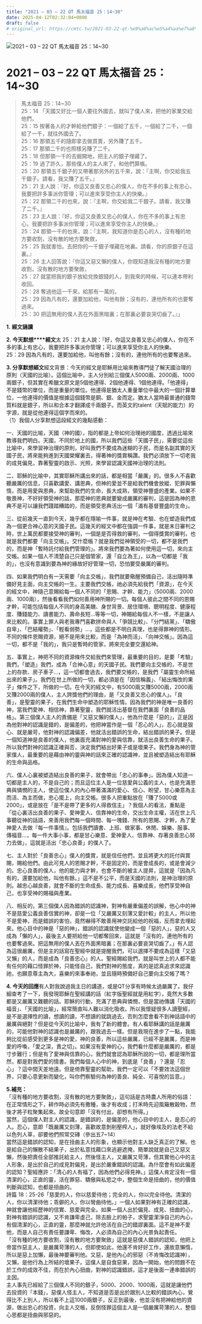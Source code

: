 ```yaml
---
title: "2021 – 03 – 22 QT 馬太福音 25：14~30"
date: 2025-04-12T02:32:04+0800
draft: false
# original_url: https://cmtc.tw/2021-03-22-qt-%e9%a6%ac%e5%a4%aa%e7%a6%8f%e9%9f%b3-25%ef%bc%9a1430
---
```


![2021 – 03 – 22 QT 馬太福音 25：14\~30](/images/qt.jpg   "2021 – 03 – 22 QT 馬太福音 25：14\~30")

# 2021 – 03 – 22 QT 馬太福音 25：14\~30

> 馬太福音 25：14\~30  
> 25：14 「天國又好比一個人要往外國去，就叫了僕人來，把他的家業交給他們，  
> 25：15 按著各人的才幹給他們銀子：一個給了五千，一個給了二千，一個給了一千，就往外國去了。  
> 25：16 那領五千的隨即拿去做買賣，另外賺了五千。  
> 25：17 那領二千的也照樣另賺了二千。  
> 25：18 但那領一千的去掘開地，把主人的銀子埋藏了。  
> 25：19 過了許久，那些僕人的主人來了，和他們算帳。  
> 25：20 那領五千銀子的又帶著那另外的五千來，說：『主啊，你交給我五千銀子。請看，我又賺了五千。』  
> 25：21 主人說：『好，你這又良善又忠心的僕人，你在不多的事上有忠心，我要把許多事派你管理；可以進來享受你主人的快樂。』  
> 25：22 那領二千的也來，說：『主啊，你交給我二千銀子。請看，我又賺了二千。』  
> 25：23 主人說：『好，你這又良善又忠心的僕人，你在不多的事上有忠心，我要把許多事派你管理；可以進來享受你主人的快樂。』  
> 25：24 那領一千的也來，說：『主啊，我知道你是忍心的人，沒有種的地方要收割，沒有散的地方要聚斂，  
> 25：25 我就害怕，去把你的一千銀子埋藏在地裏。請看，你的原銀子在這裏。』  
> 25：26 主人回答說：『你這又惡又懶的僕人，你既知道我沒有種的地方要收割，沒有散的地方要聚斂，  
> 25：27 就當把我的銀子放給兌換銀錢的人，到我來的時候，可以連本帶利收回。  
> 25：28 奪過他這一千來，給那有一萬的。  
> 25：29 因為凡有的，還要加給他，叫他有餘；沒有的，連他所有的也要奪過來。  
> 25：30 把這無用的僕人丟在外面黑暗裏；在那裏必要哀哭切齒了。』」

**1.** **經文誦讀**

**2. 今天默想****經文**太 25：21 主人說：『好，你這又良善又忠心的僕人，你在不多的事上有忠心，我要把許多事派你管理；可以進來享受你主人的快樂。  
25：29 因為凡有的，還要加給他，叫他有餘；沒有的，連他所有的也要奪過來。

**3. 分享默想經文**經文背景：今天的經文是耶穌用比喻來教導門徒了解天國治理的原則（天國的比喻）。這個比喻中，主人分別給三個僕人5000兩、2000兩、1000兩銀子，但其實在希臘文原文是5個他連得、2個他連得、1個他連得。「他連得」不是錢幣的單位，而是重量的單位。他連得是猶太人重量單位中最大的一個計算單位，一他連得的價值是根據這個錢幣是銅、銀、金而定。猶太人當時最普通的錢幣質料就是銀子，所以和合本才翻譯成千兩銀子。而英文的talent（天賦的能力）的字源，就是從他連得這個字而來的。  
（1）我個人分享默想這段經文的幾點感動：

一、天國的比喻，天國（神的國），指的都是上帝如何治理祂的國度，透過比喻來教導我們明白。天國，不同於地上的國，所以我們這些「天國子民」，需要從這些比喻中，來學習神治理的原則，好叫我們不要成為迷糊的子民，而是名副其實的天國子民，將來能夠進到天國榮耀裏去，得著神的獎賞稱讚。我們必須放下一切老我的成見偏見，靠著聖靈的啟示、光照，來學習認識天國神治理的法則。

二、耶穌的比喻中，其實耶穌所講出來的話，都是相當「嚴厲」的。很多人不喜歡聽嚴厲的信息，只喜歡講愛、講恩典，但神的愛並不是給我們機會放縱、犯罪與懶惰，而是用愛與恩典，來幫助我們的生命，長大成熟，領受神豐盛的產業。如果不敬畏神，不好好領受神的話，那麼神的恩典就要變成嚴厲的審判，這是因為神的恩典不是可以讓我們踐踏糟踏的，而是領受恩典活出一個「滿有基督豐盛的生命」。

三、從前幾天一直到今天，幾乎都在隱喻一件事，就是神在考驗、也在塑造我們成為一個更合神心意的天國子民。這幾天的經文中都在強調一件事，就是末日審判之時，世上萬民都要接受神的審判，一個是是否得救的審判，一個得獎賞的審判，也就是我們都要「向主交帳」。交什麼帳？就是我們從神領受的一切，都不是我們的，而是神「暫時託付給我們管理的」。將來我們要為著如何使用這一切，來向主交帳。如果一個人不清楚自己只是個管家，還「自立為王」，以為一切都是「我的」，也沒有意識到要為神的緣故好好管理一切，恐怕要受嚴厲的審判。

四、如果我們明白有一天需要「向主交帳」，我們就要儆醒預備自己，活出隨時準備好見主面，向主交帳的一生。主要我們交帳，祂必須先給我們「資源」，在今天的經文中，神隨己意賜給每一個人不同的「恩賜、才幹、能力」（5000兩、2000兩、1000兩），然後看看我們如何善用神所賜的一切。每個人彼此之間不同的恩賜才幹，可能包括每個人不同的身高美醜、身世背景、居住環境、聰明程度、健康程度、賺錢能力、讀書能力、壽命長短…等等一切，神賜給每個人不一樣，不是讓人來比較的。事實上罪人與老我專門喜歡拼命與人「爭競比較」、「分門結黨」、「驕傲自卑」、「巴結權勢」、「輕看弱勢」…，這些都是不明白真理，也是得罪神的情形。不同的條件恩賜資源，絕不是用來比較，而是「為神而活」、「向神交帳」。因為這一切，都不是「我的」，我只是暫時的管家，將來完全要交還給神。

五、事實上，神把不同的資源條件交給我們來管理，最重要的目的，是要「考驗」我們，「塑造」我們，成為「合神心意」的天國子民。我們要向主交帳的，不是世上的存款、房子車子…，這一切都會過去，我們要交帳的，是我們「屬靈生命所結出來的果子」。我們在世上所做的一切，都必須是在「因信稱義」、「結出悔改的果子」條件之下，所做的一切。在今天的經文中，有5000兩又賺5000兩，2000兩又賺2000兩的僕人，主人誇獎他們的理由，是「又良善又忠心的僕人」。「良善」，是聖靈的果子，在我們生命中塑造的耶穌性情。因為我們的神是唯一良善的神，當我們愛神、相信神，靠著聖靈，我們就活出基督在我們裏面「良善的品格」。第三個僕人主人的責備是「又惡又懶的僕人」，他為什麼是「惡的」，正是因為他對神的認識是錯的，是偏差的，他把神當作是一個「忍心的人」，忍心就是狠心、就是嚴苛，他對神的認識偏差，他就活出錯誤的生命，結出錯誤的果子。但是一個知道神是良善的僕人，他裏面充滿對神的愛與信靠，就活出良善生命的果子。所以我們對神的認識正確與否，決定我們結出好果子或是壞果子。我們身為神的管家僕人，最重要的是藉由神的靈與神的話來正確的認識神，並且被塑造結出有耶穌的生命與品格。

六、僕人心裏被塑造結出良善的果子，就會帶出「忠心的事奉」。因為僕人知道一切都是主人的，不是自己的；而且這位主人是一位慈愛與公義的主人，也是充滿恩典與憐憫的主人，使這位僕人的內心帶著滿滿的愛心、信心、盼望，甘心樂意為主而活、為主而做，忠心擺上，向主交帳。很多人把重點放在「賺了5000或2000」，或是放在「是不是帶了更多的人得救信主」？我個人的看法，重點是「從心裏活出良善的果子、愛神愛人、信靠神的生命，交出生命主權，活在世上凡事聽從神的話語，來善用我們每一個時間、每一塊錢、所有的恩賜、才幹，為了愛神愛人去做『每一件事情』。包括我們讀書、上班、做家事、休閒、娛樂、服事、傳福音…，每一件大事小事，都是甘心樂意、愛神愛人、信靠神、存著良善忠心努力去做」，這就是活出「忠心良善」的僕人了。

七、主人對於「良善忠心」僕人的獎賞，就是信任他們，並且將更大的託付與賞賜，賜給他們。由此可見人的恩賜才幹，不是固定的，而是會成長的，或是會減少的。忠心良善的僕人，他的能力與才幹，也會不斷的被主人提昇，這就是「因為凡有的，還要加給他，叫他有餘。」這不是不公平，而是天國的法則，是神治理的原則。越忠心越良善，就會不斷的生命成長、能力成長、喜樂成長，他們享受神自己，也享受神的賜福與產業。

八、相反的，第三個僕人因為錯誤的認識神，對神有嚴重偏差的誤解，他心中的神不是慈愛公義良善信實的神，卻是一位「又嚴厲又刻薄又愛計較」的主人，所以他不是愛神，而是錯誤的害怕，竟然嚇得不敢善用神交託給他的祝福，反而拿去埋起來。他心目中的神是「惡的神」，錯誤的認識就使他變成一個「惡的人」，惡的人又成為「懶的人」，最後主人要把給他一切都奪回來，這就是「沒有的，連他所有的也要奪過來。把這無用的僕人丟在外面黑暗裏；在那裏必要哀哭切齒了。」有人認為這很嚴厲，但是主的話寫在聖經中就是提醒我們，可以選擇不要成為這樣「又惡又懶」的人，而是成為「良善忠心」的人。聖經賜給我們，就是叫世上的人都不能有任何的藉口怪罪於神，只能怪自己，我們對神的態度，真的是認真追求來認識祂，也願意尊主為大，喜樂的來事奉祂，並且隨時預備好自己要向主交帳了嗎？

**4. 今天的回應**有人對我說過我主日的講道，或是QT分享有時候太過嚴厲了。我仔細查考了一下，我發現耶穌在聖經講的話（紅字版聖經就是用紅字），竟然大多數都是又嚴厲又難聽的話。耶穌的行動，充滿了恩典與憐憫，但是當祂傳講「天國的福音」、「天國的比喻」，經常簡直叫人難以消化吸收。所以我懷疑很多人讀聖經，是不是選擇性的讀，想讀的讀，不想讀的就跳過去，否則怎麼會看不到神話語中的嚴厲與絕對？但是從今天的比喻中，我有了新的體會。有人看耶穌講的話是嚴厲的，可能他對神的認識也是嚴厲的，跟我過去一樣。但是我現在進步了一點，我能夠比從前感受到更多是神的愛，神的良善，所以這些嚴厲，已經不是嚴厲，而是神愛的呼喚，「愛之深，責之切」。如果沒有愛神的心，我們看什麼都是嚴厲的，都是寸步難行；但是有了愛神與信靠的心，我們就會認為耶穌所說的一切，都是理所當然，都是對我們愛的情書。我們每個人心中的神，到底是「良善」？還是「忍心」？這中間天差地遠。但是倚靠聖靈的幫助，我們一定可以「不要效法這個世界，只要心意更新而變化，叫你們察驗何為神的善良、純全、可喜悅的旨意。」

**5.補充：**  
「沒有種的地方要收割，沒有散的地方要聚斂」，這句話是古時農人所用的俗語：在正常情形之下，耕作時必須先有撒種，後才有收成；打禾時先迎風簸散穀物，然後才將子粒聚集起來。故全句意即「沒有付出，卻想有所得。」  
當然，這個僕人對主人的認識，是錯誤的，是偏差的，他心目中的主人，是忍心的人。忍心，意即「既嚴厲又刻薄，喜歡故意剝削壓榨人」，就好像埃及的法老不給以色列人草，卻要他們照常交磚（參出五7\~14）  
當然這是錯誤的認知，是在扭曲主人的形象，也顯示他對主人缺乏真正的了解。也是給自己的懶散不結果子，出於私意找藉口來逃避遮掩，簡單說就是自己又惡又懶，然後把責任全部推託給主人，然後怪主人，又嚴厲又苛薄，但其實他心中的主人形象，是出於自己的成見對偏見，是出於嚴重錯誤的認識。為什麼會有如此偏差的認知？聖經應許：「清心的人有福了，因為他們必得見神。」這僕人肯定沒有一個清潔的心，正直的靈，活在罪惡、驕傲與私慾之中，整個生命是扭曲的，他的價值判斷與認知，也都是扭曲的。  
詩篇 18：25-26「慈愛的人，你以慈愛待他；完全的人，你以完全待他。清潔的人，你以清潔待他；乖僻的人，你以彎曲待他。」一個人如果對神有正確的認識，神就會讓他經歷神的信實、慈愛與完全。如果一個人出於偏見、成見、扭曲的心，對神有錯誤的認識，又不肯謙卑虛己，除去臉上的帕子，求聖靈潔淨自己的內心，有個清潔的心，正直的靈，那麼神就允許他活在自己的錯謬裏面。這不是神不愛他，而是人自己有責任要謙卑、悔改，人必須為自己的內心光景負起責任。  
「沒有種的地方要收割，沒有散的地方要聚斂」這就是惡僕人錯誤的認知，他把上帝當作惡主人，是嚴厲苛薄的人，但即使如此，他還不肯好好工作，還故意懶惰，所以是惡上加懶，最後神要審判他。又惡，是他內心的邪惡（不肯悔改認識神），又懶，是他行為上所結的壞果子。這僕人是自食惡果，因為一開始，他的問題不在於工作的成效不佳，而在於內心扭曲，對神的認識錯誤，這才是後面一連串錯誤的主因。  
主人事先已經給了三個僕人不同的銀子，5000、2000、1000兩，這就是讓他們去投資的「本錢」，惡僕人怪主人，不知道是否是出於跟別人比較的錯誤內心，覺得比不上別人，所以看不上這1000兩銀子，反正到最後，他並沒有把神給他的資源，做出忠心的投資，向主人交帳，反倒怪罪這個主人是一個嚴厲苛薄的人，整個心思都是扭曲與邪惡的。